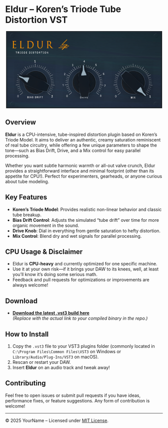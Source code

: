 # Eldur – Koren’s Triode Tube Distortion VST

<p align="center">
  <img src="Screenshot.png" alt="Eldur Screenshot" width="500">
</p>

## Overview
**Eldur** is a CPU-intensive, tube-inspired distortion plugin based on Koren’s Triode Model. It aims to deliver an authentic, creamy saturation reminiscent of real tube circuitry, while offering a few unique parameters to shape the tone—such as Bias Drift, Drive, and a Mix control for easy parallel processing.

Whether you want subtle harmonic warmth or all-out valve crunch, Eldur provides a straightforward interface and minimal footprint (other than its appetite for CPU!). Perfect for experimenters, gearheads, or anyone curious about tube modeling.

## Key Features
- **Koren’s Triode Model**: Provides realistic non-linear behavior and classic tube breakup.  
- **Bias Drift Control**: Adjusts the simulated “tube drift” over time for more organic movement in the sound.  
- **Drive Knob**: Dial in everything from gentle saturation to hefty distortion.  
- **Mix Control**: Blend dry and wet signals for parallel processing.  

## CPU Usage & Disclaimer
- Eldur is **CPU-heavy** and currently optimized for one specific machine.  
- Use it at your own risk—if it brings your DAW to its knees, well, at least you’ll know it’s doing some serious math.  
- Feedback and pull requests for optimizations or improvements are always welcome!

## Download
- **[Download the latest .vst3 build here](LINK_TO_LATEST_VST3_IN_REPO)**  
  *(Replace with the actual link to your compiled binary in the repo.)*

## How to Install
1. Copy the `.vst3` file to your VST3 plugins folder (commonly located in `C:\Program Files\Common Files\VST3` on Windows or `Library/Audio/Plug-Ins/VST3` on macOS).
2. Rescan or restart your DAW.
3. Insert **Eldur** on an audio track and tweak away!

## Contributing
Feel free to open issues or submit pull requests if you have ideas, performance fixes, or feature suggestions. Any form of contribution is welcome!

---
© 2025 YourName – Licensed under [MIT License](LICENSE).

